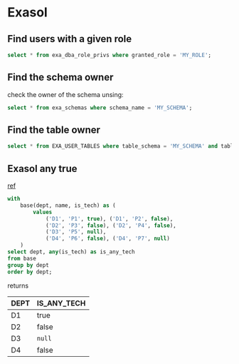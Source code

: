 # Exasol


## Find users with a given role

```sql
select * from exa_dba_role_privs where granted_role = 'MY_ROLE';
```

## Find the schema owner

check the owner of the schema unsing:

```sql
select * from exa_schemas where schema_name = 'MY_SCHEMA';
```

## Find the table owner

```sql
select * from EXA_USER_TABLES where table_schema = 'MY_SCHEMA' and table_name = 'MY_TABLE';
```

## Exasol any true

[ref](https://docs.exasol.com/db/latest/sql_references/functions/alphabeticallistfunctions/any.htm)

```sql
with
    base(dept, name, is_tech) as (
        values
            ('D1', 'P1', true), ('D1', 'P2', false),
            ('D2', 'P3', false), ('D2', 'P4', false),
            ('D3', 'P5', null),
            ('D4', 'P6', false), ('D4', 'P7', null)
    )
select dept, any(is_tech) as is_any_tech
from base
group by dept
order by dept;
```

returns

| DEPT | IS_ANY_TECH |
| ---- | ----------- |
| D1   | true        |
| D2   | false       |
| D3   | `null`      |
| D4   | false       |

